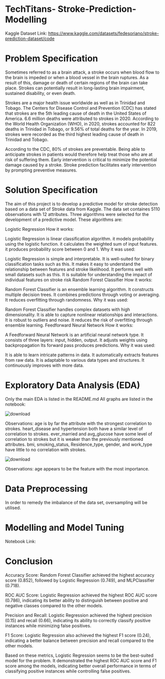 # TechTitans- Stroke-Prediction-Modelling

Kaggle Dataset Link: https://www.kaggle.com/datasets/fedesoriano/stroke-prediction-dataset/code 

# Problem Specification
Sometimes referred to as a brain attack, a stroke occurs when blood flow to the brain is impeded or when a blood vessel in the brain ruptures. As a result of this, damage or death of certain regions of the brain can take place. Strokes can potentially result in long-lasting brain impairment, sustained disability, or even death.

Strokes are a major health issue worldwide as well as in Trinidad and Tobago. The Centers for Disease Control and Prevention (CDC) has stated that strokes are the 5th leading cause of death in the United States of America. 6.6 million deaths were attributed to strokes in 2020. According to the World Health Organization (WHO), in 2020, strokes accounted for 822 deaths in Trinidad in Tobago, or 9.56% of total deaths for the year. In 2019, strokes were recorded as the third highest leading cause of death in Trinidad and Tobago.

According to the CDC, 80% of strokes are preventable. Being able to anticipate strokes in patients would therefore help treat those who are at risk of suffering them. Early intervention is critical to minimize the potential damage caused by a stroke. Stroke prediction facilitates early intervention by prompting preventive measures.

# Solution Specification
The aim of this project is to develop a predictive model for stroke detection based on a data set of Stroke data from Kaggle. The data set containes 5110 observations with 12 attributes. Three algorithms were selected for the development of a predictive model. These algorithms are:

Logistic Regression
How it works:

Logistic Regression is linear classification algorithm.
it models probability using the logistic function.
it calculates the weighted sum of input features.
it produces probability score between 0 and 1.
Why it was used:

Logistic Regression is simple and interpretable.
It is well-suited for binary classification tasks such as this.
It makes it easy to understand the relationship between features and stroke likelihood.
It performs well with small datasets such as this.
It is suitable for understanding the impact of individual features on stroke risk
Random Forest Classifier
How it works:

Random Forest Classifier is an ensemble learning algorithm.
It constructs multiple decision trees.
It combines predictions through voting or averaging.
It reduces overfitting through randomness.
Why it was used:

Random Forest Classifier handles complex datasets with high dimensionality.
It is able to capture nonlinear relationships and interactions.
It is robust to outliers and noise.
It reduces the risk of overfitting through ensemble learning.
Feedforward Neural Network
How it works:

A Feedforward Neural Network is an artificial neural network type.
It consists of three layers: input, hidden, output.
It adjusts weights using backpropagation
Its forward pass produces predictions.
Why it was used:

It is able to learn intricate patterns in data.
It automatically extracts features from raw data.
It is adaptable to various data types and structures.
It continuously improves with more data.

# Exploratory Data Analysis (EDA)

Only the main EDA is listed in the README.md
All graphs are listed in the notebook: 

![download](https://github.com/SGajadhar/TechTitans-Stroke-Prediction-Modelling/assets/97929776/d4e6a752-a124-42bd-9d9d-d15f6f33061c)

Observations:
age is by far the attribute with the strongest correlation to strokes.
heart_disease and hypertension both have a similar level of correlation to strokes.
ever_married and avg_glucose have some level of correlation to strokes but it is weaker than the previously mentioned attributes.
bmi, smoking_status, Residence_type, gender, and work_type have little to no correlation with strokes.

![download](https://github.com/SGajadhar/TechTitans-Stroke-Prediction-Modelling/assets/97929776/d29f4113-ece0-4baa-ab4b-410676a1f426)

Observations:
age appears to be the feature with the most importance.

# Data Preprocessing 
In order to remedy the imbalance of the data set, oversampling will be utilised.

# Modelling and Model Tuning 

Notebook Link: 

# Conclusion 

Accuracy Score: Random Forest Classifier achieved the highest accuracy score (0.852), followed by Logistic Regression (0.749), and MLPClassifier (0.718).

ROC AUC Score: Logistic Regression achieved the highest ROC AUC score (0.786), indicating its better ability to distinguish between positive and negative classes compared to the other models.

Precision and Recall: Logistic Regression achieved the highest precision (0.15) and recall (0.66), indicating its ability to correctly classify positive instances while minimizing false positives.

F1 Score: Logistic Regression also achieved the highest F1 score (0.24), indicating a better balance between precision and recall compared to the other models.

Based on these metrics, Logistic Regression seems to be the best-suited model for the problem. It demonstrated the highest ROC AUC score and F1 score among the models, indicating better overall performance in terms of classifying positive instances while controlling false positives.


